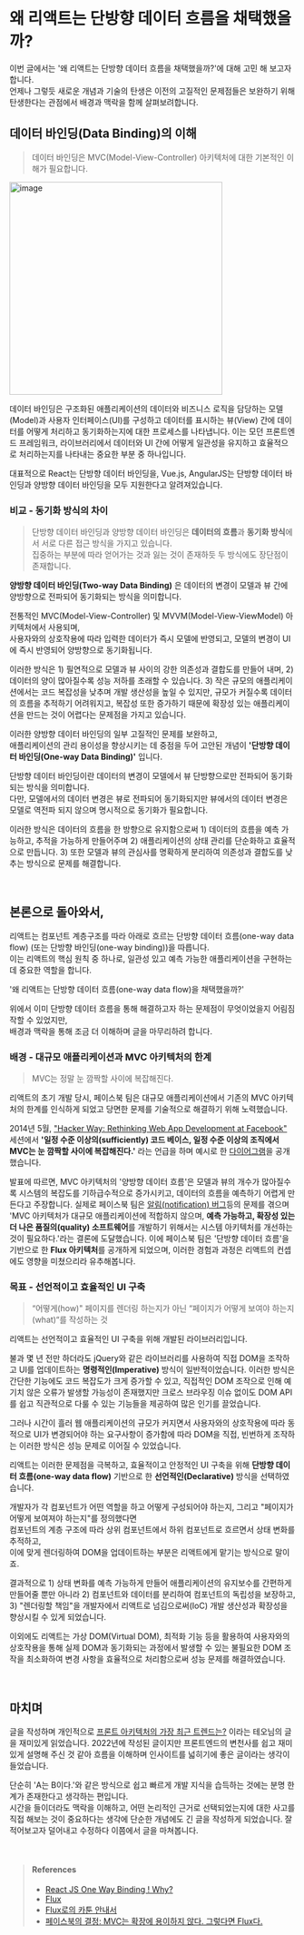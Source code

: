 # 왜 리액트는 단방향 데이터 흐름을 채택했을까?
이번 글에서는 '왜 리액트는 단방향 데이터 흐름을 채택했을까?'에 대해 고민 해 보고자 합니다.  
언제나 그렇듯 새로운 개념과 기술의 탄생은 이전의 고질적인 문제점들은 보완하기 위해 탄생한다는 관점에서 배경과 맥락을 함께 살펴보려합니다.  

## 데이터 바인딩(Data Binding)의 이해 
> 데이터 바인딩은 MVC(Model-View-Controller) 아키텍처에 대한 기본적인 이해가 필요합니다. 

<img width="375" alt="image" src="https://github.com/emayom/emayom/assets/85545101/bafe17da-6273-40dd-a210-164570ac8a5f" />

데이터 바인딩은 구조화된 애플리케이션의 데이터와 비즈니스 로직을 담당하는 모델(Model)과 사용자 인터페이스(UI)를 구성하고 데이터를 표시하는 뷰(View) 간에 데이터를 어떻게 처리하고 동기화하는지에 대한 프로세스를 나타냅니다. 이는 모던 프론트엔드 프레임워크, 라이브러리에서 데이터와 UI 간에 어떻게 일관성을 유지하고 효율적으로 처리하는지를 나타내는 중요한 부분 중 하나입니다.    

대표적으로 React는 단방향 데이터 바인딩을, Vue.js, AngularJS는 단방향 데이터 바인딩과 양방향 데이터 바인딩을 모두 지원한다고 알려져있습니다.   

### 비교 - 동기화 방식의 차이 
> 단방향 데이터 바인딩과 양방향 데이터 바인딩은 **데이터의 흐름**과 **동기화 방식**에서 서로 다른 접근 방식을 가지고 있습니다.   
> 집중하는 부분에 따라 얻어가는 것과 잃는 것이 존재하듯 두 방식에도 장단점이 존재합니다. 

**양방향 데이터 바인딩(Two-way Data Binding)** 은 데이터의 변경이 모델과 뷰 간에 양방향으로 전파되어 동기화되는 방식을 의미합니다.  

전통적인 MVC(Model-View-Controller) 및 MVVM(Model-View-ViewModel) 아키텍처에서 사용되며,  
사용자와의 상호작용에 따라 입력한 데이터가 즉시 모델에 반영되고, 모델의 변경이 UI에 즉시 반영되어 양방향으로 동기화됩니다.  

이러한 방식은 1) 필연적으로 모델과 뷰 사이의 강한 의존성과 결합도를 만들어 내며, 2)  데이터의 양이 많아질수록 성능 저하를 초래할 수 있습니다. 3) 작은 규모의 애플리케이션에서는 코드 복잡성을 낮추며 개발 생산성을 높일 수 있지만, 규모가 커질수록 데이터의 흐름을 추적하기 어려워지고, 복잡성 또한 증가하기 때문에 확장성 있는 애플리케이션을 만드는 것이 어렵다는 문제점을 가지고 있습니다. 

이러한 양방향 데이터 바인딩의 일부 고질적인 문제를 보완하고,  
애플리케이션의 관리 용이성을 향상시키는 데 중점을 두어 고안된 개념이 **'단방향 데이터 바인딩(One-way Data Binding)'** 입니다. 

단방향 데이터 바인딩이란 데이터의 변경이 모델에서 뷰 단방향으로만 전파되어 동기화되는 방식을 의미합니다.  
다만, 모델에서의 데이터 변경은 뷰로 전파되어 동기화되지만 뷰에서의 데이터 변경은 모델로 역전파 되지 않으며 명시적으로 동기화가 필요합니다.  

이러한 방식은 데이터의 흐름을 한 방향으로 유지함으로써 1) 데이터의 흐름을 예측 가능하고, 추적을 가능하게 만들어주며 2) 애플리케이션의 상태 관리를 단순화하고 효율적으로 만듭니다. 3) 또한 모델과 뷰의 관심사를 명확하게 분리하여 의존성과 결합도를 낮추는 방식으로 문제를 해결합니다. 

<br/>

## 본론으로 돌아와서, 
리액트는 컴포넌트 계층구조를 따라 아래로 흐르는 단방향 데이터 흐름(one-way data flow) (또는 단방향 바인딩(one-way binding))을 따릅니다.  
이는 리액트의 핵심 원칙 중 하나로, 일관성 있고 예측 가능한 애플리케이션을 구현하는 데 중요한 역할을 합니다.  

'왜 리액트는 단방향 데이터 흐름(one-way data flow)을 채택했을까?'

위에서 이미 단방향 데이터 흐름을 통해 해결하고자 하는 문제점이 무엇이었을지 어림짐작할 수 있었지만,  
배경과 맥락을 통해 조금 더 이해하며 글을 마무리하려 합니다. 

### 배경 - 대규모 애플리케이션과 MVC 아키텍처의 한계
> MVC는 정말 눈 깜짝할 사이에 복잡해진다.

리액트의 초기 개발 당시, 페이스북 팀은 대규모 애플리케이션에서 기존의 MVC 아키텍처의 한계를 인식하게 되었고 당면한 문제를 기술적으로 해결하기 위해 노력했습니다.
 
2014년 5월, ["Hacker Way: Rethinking Web App Development at Facebook"](https://youtu.be/nYkdrAPrdcw?si=ddSFCQgWWZ_nouqK) 세션에서 **'일정 수준 이상의(sufficiently) 코드 베이스, 일정 수준 이상의 조직에서 MVC는 눈 깜짝할 사이에 복잡해진다.'** 라는 언급을 하며 예시로 한 [다이어그램](https://github.com/emayom/emayom/assets/85545101/85638496-dfbc-44b2-aa4e-0849438f38fd)을 공개했습니다.

발표에 따르면, MVC 아키텍처의 '양방향 데이터 흐름'은 모델과 뷰의 개수가 많아질수록 시스템의 복잡도를 기하급수적으로 증가시키고, 데이터의 흐름을 예측하기 어렵게 만든다고 주장합니다. 실제로 페이스북 팀은 [알림(notification) 버그](https://bestalign.github.io/translation/cartoon-guide-to-flux/)등의 문제를 겪으며 'MVC 아키텍처가 대규모 애플리케이션에 적합하지 않으며, **예측 가능하고, 확장성 있는 더 나은 품질의(quality) 소프트웨어**를 개발하기 위해서는 시스템 아키텍처를 개선하는 것이 필요하다.'라는 결론에 도달했습니다. 이에 페이스북 팀은 '단방향 데이터 흐름'을 기반으로 한 **Flux 아키텍처**를 공개하게 되었으며, 이러한 경험과 과정은 리액트의 컨셉에도 영향을 미쳤으리라 유추해봅니다. 


### 목표 - 선언적이고 효율적인 UI 구축 
> “어떻게(how)" 페이지를 렌더링 하는지가 아닌 “페이지가 어떻게 보여야 하는지(what)“를 작성하는 것

리액트는 선언적이고 효율적인 UI 구축을 위해 개발된 라이브러리입니다.  

불과 몇 년 전만 하더라도 jQuery와 같은 라이브러리를 사용하여 직접 DOM을 조작하고 UI를 업데이트하는 **명령적인(Imperative)** 방식이 일반적이었습니다. 이러한 방식은 간단한 기능에도 코드 복잡도가 크게 증가할 수 있고, 직접적인 DOM 조작으로 인해 예기치 않은 오류가 발생할 가능성이 존재했지만 크로스 브라우징 이슈 없이도 DOM API를 쉽고 직관적으로 다룰 수 있는 기능들을 제공하여 많은 인기를 끌었습니다. 

그러나 시간이 흘러 웹 애플리케이션의 규모가 커지면서 사용자와의 상호작용에 따라 동적으로 UI가 변경되어야 하는 요구사항이 증가함에 따라 DOM을 직접, 빈번하게 조작하는 이러한 방식은 성능 문제로 이어질 수 있었습니다.

리액트는 이러한 문제점을 극복하고, 효율적이고 안정적인 UI 구축을 위해  **단방향 데이터 흐름(one-way data flow)** 기반으로 한 **선언적인(Declarative)** 방식을 선택하였습니다.  

개발자가 각 컴포넌트가 어떤 역할을 하고 어떻게 구성되어야 하는지, 그리고 "페이지가 어떻게 보여져야 하는지"를 정의했다면   
컴포넌트의 계층 구조에 따라 상위 컴포넌트에서 하위 컴포넌트로 흐르면서 상태 변화를 추적하고,   
이에 맞게 렌더링하여 DOM을 업데이트하는 부분은 리액트에게 맡기는 방식으로 말이죠.   

결과적으로 1) 상태 변화를 예측 가능하게 만들어 애플리케이션의 유지보수를 간편하게 만들어줄 뿐만 아니라 2) 컴포넌트와 데이터를 분리하여 컴포넌트의 독립성을 보장하고, 3) "렌더링할 책임"을 개발자에서 리액트로 넘김으로써(IoC) 개발 생산성과 확장성을 향상시킬 수 있게 되었습니다.

이외에도 리액트는 가상 DOM(Virtual DOM), 최적화 기능 등을 활용하여 사용자와의 상호작용을 통해 실제 DOM과 동기화되는 과정에서 발생할 수 있는 불필요한 DOM 조작을 최소화하여 변경 사항을 효율적으로 처리함으로써 성능 문제를 해결하였습니다. 

<br/>

## 마치며
글을 작성하며 개인적으로 [프론트 아키텍처의 가장 최근 트렌드는?](https://yozm.wishket.com/magazine/detail/1663/)
이라는 테오님의 글을 재미있게 읽었습니다. 2022년에 작성된 글이지만 프론트엔드의 변천사를 쉽고 재미있게 설명해 주신 것 같아 흐름을 이해하며 인사이트를 넓히기에 좋은 글이라는 생각이 들었습니다. 

단순히 'A는 B이다.'와 같은 방식으로 쉽고 빠르게 개발 지식을 습득하는 것에는 분명 한계가 존재한다고 생각하는 편입니다.  
시간을 들이더라도 맥락을 이해하고, 어떤 논리적인 근거로 선택되었는지에 대한 사고를 직접 해보는 것이 중요하다는 생각에 단순한 개념에도 긴 글을 작성하게 되었습니다. 잘 적어보고자 덜어내고 수정하다 이쯤에서 글을 마쳐봅니다. 

<br/>

> #### References  
> - [React JS One Way Binding ! Why?](https://www.linkedin.com/pulse/react-js-one-way-binding-why-libra-tech-developers#:~:text=React%20uses%20a%20one%2Dway,parent%20components%20to%20child%20components.)  
> - [Flux](https://facebookarchive.github.io/flux/)  
> - [Flux로의 카툰 안내서](https://bestalign.github.io/translation/cartoon-guide-to-flux/)  
> - [페이스북의 결정: MVC는 확장에 용이하지 않다. 그렇다면 Flux다.](https://blog.coderifleman.com/2015/06/19/mvc-does-not-scale-use-flux-instead/)  
